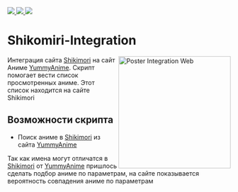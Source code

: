 <p align="left">
    <a href="https://github.com/MaximKolpak/TunimeScript">
        <img src="https://img.shields.io/badge/version-1.0-green.svg" />
    </a>
    <a href="https://github.com/quoid/userscripts">
        <img src="https://img.shields.io/badge/GitHub-userscripts-lightgrey?style=flat&logo=github" />
    </a>
    <a href="https://github.com/MaximKolpak/TunimeScript">
        <img src="https://img.shields.io/badge/GitHub-tunimescript-lightgrey?style=flat&logo=github" />
    </a>
</p>

# Shikomiri-Integration

<img src="https://raw.githubusercontent.com/MaximKolpak/Shikomiri-Integration/main/resource/poster.png" align="right"
     alt="Poster Integration Web" width="253" >
Интеграция сайта [Shikimori](https://shikimori.one/) на сайт Аниме [YummyAnime](https://yummyanime.club). Скрипт помогает вести список просмотренных аниме. Этот список находится на сайте Shikimori

## Возможности скрипта

- Поиск аниме в [Shikimori](https://shikimori.one/) из сайта [YummyAnime](https://yummyanime.club)

Так как имена могут отличатся в [Shikimori](https://shikimori.one/) от [YummyAnime](https://yummyanime.club) пришлось сделать подбор аниме по параметрам, на сайте показывается вероятность совпадения аниме по параметрам
